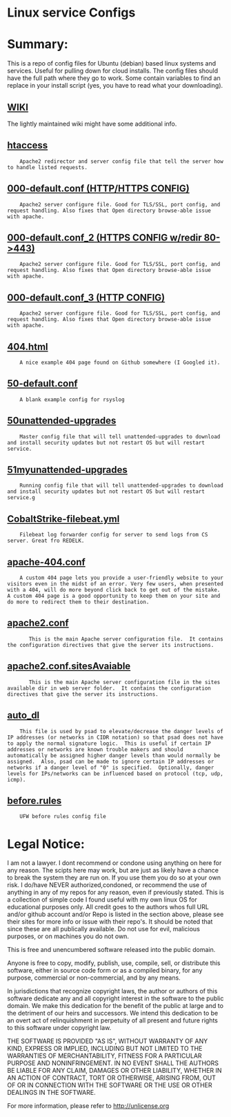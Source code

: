 # Linux service Configs
# Summary:
This is a repo of config files for Ubuntu (debian) based linux systems and services. Useful for pulling down for cloud installs. 
The config files should have the full path where they go to work. Some contain variables to find an replace in your install script (yes, you have to read what your downloading).

## [WIKI](https://github.com/lunarobliq/LinuxConfigs/wiki)
The lightly maintained wiki might have some additional info.

## [htaccess](https://github.com/lunarobliq/LinuxConfigs/blob/master/.htaccess)
        Apache2 redirector and server config file that tell the server how to handle listed requests.

## [000-default.conf (HTTP/HTTPS CONFIG)](https://github.com/lunarobliq/LinuxConfigs/blob/master/000-default.conf)
        Apache2 server configure file. Good for TLS/SSL, port config, and request handling. Also fixes that Open directory browse-able issue with apache.

## [000-default.conf_2 (HTTPS CONFIG w/redir 80->443)](https://github.com/lunarobliq/LinuxConfigs/blob/master/000-default.conf_2)
        Apache2 server configure file. Good for TLS/SSL, port config, and request handling. Also fixes that Open directory browse-able issue with apache.
        
 ## [000-default.conf_3 (HTTP CONFIG)](https://github.com/lunarobliq/LinuxConfigs/blob/master/000-default.conf_3)
        Apache2 server configure file. Good for TLS/SSL, port config, and request handling. Also fixes that Open directory browse-able issue with apache.       
     
 ## [404.html](https://github.com/lunarobliq/LinuxConfigs/blob/master/404.html)
        A nice example 404 page found on Github somewhere (I Googled it). 
        
  ## [50-default.conf](https://github.com/lunarobliq/LinuxConfigs/blob/master/50-default.conf)
        A blank example config for rsyslog
        
  ## [50unattended-upgrades ](https://github.com/lunarobliq/LinuxConfigs/blob/master/50unattended-upgrades)
        Master config file that will tell unattended-upgrades to download and install security updates but not restart OS but will restart service.

  ## [51myunattended-upgrades](https://github.com/lunarobliq/LinuxConfigs/blob/master/51myunattended-upgrades)
        Running config file that will tell unattended-upgrades to download and install security updates but not restart OS but will restart service.g

  ## [CobaltStrike-filebeat.yml](https://github.com/lunarobliq/LinuxConfigs/blob/master/CobaltStrike-filebeat.yml)
        Filebeat log forwarder config for server to send logs from CS server. Great fro REDELK.

  ## [apache-404.conf](https://github.com/lunarobliq/LinuxConfigs/blob/master/apache-404.conf)
        A custom 404 page lets you provide a user-friendly website to your visitors even in the midst of an error. Very few users, when presented with a 404, will do more beyond click back to get out of the mistake. A custom 404 page is a good opportunity to keep them on your site and do more to redirect them to their destination.
        
  ## [apache2.conf](https://github.com/lunarobliq/LinuxConfigs/blob/master/apache2.conf)
           This is the main Apache server configuration file.  It contains the configuration directives that give the server its instructions.
           
  ## [apache2.conf.sitesAvaiable](https://github.com/lunarobliq/LinuxConfigs/blob/master/apache2.conf.sitesAvaiable)
           This is the main Apache server configuration file in the sites available dir in web server folder.  It contains the configuration directives that give the server its instructions.
 
   ## [auto_dl](https://github.com/lunarobliq/LinuxConfigs/blob/master/auto_dl)
        This file is used by psad to elevate/decrease the danger levels of IP addresses (or networks in CIDR notation) so that psad does not have to apply the normal signature logic.  This is useful if certain IP addresses or networks are known trouble makers and should automatically be assigned higher danger levels than would normally be assigned.  Also, psad can be made to ignore certain IP addresses or networks if a danger level of "0" is specified.  Optionally, danger levels for IPs/networks can be influenced based on protocol (tcp, udp, icmp).
 
   ## [before.rules](https://github.com/lunarobliq/LinuxConfigs/blob/master/before.rules)
        UFW before rules config file
 
# Legal Notice:

I am not a lawyer.
I dont recommend or condone using anything on here for any reason. The scipts here may work, but are just as likely have a chance to break the system they are run on. If you use them you do so at your own risk. I do/have NEVER authorized,condoned, or recommend the use of anything in any of my repos for any reason, even if previously stated. This is a collection of simple code I found useful with my own linux OS for educational purposes only. All credit goes to the authors whos full URL and/or github account and/or Repo is listed in the section above, please see their sites for more info or issue with their repo's. It should be noted that since these are all publically available. Do not use for evil, malicious purposes, or on machines you do not own.

This is free and unencumbered software released into the public domain.

Anyone is free to copy, modify, publish, use, compile, sell, or
distribute this software, either in source code form or as a compiled
binary, for any purpose, commercial or non-commercial, and by any
means.

In jurisdictions that recognize copyright laws, the author or authors
of this software dedicate any and all copyright interest in the
software to the public domain. We make this dedication for the benefit
of the public at large and to the detriment of our heirs and
successors. We intend this dedication to be an overt act of
relinquishment in perpetuity of all present and future rights to this
software under copyright law.

THE SOFTWARE IS PROVIDED "AS IS", WITHOUT WARRANTY OF ANY KIND,
EXPRESS OR IMPLIED, INCLUDING BUT NOT LIMITED TO THE WARRANTIES OF
MERCHANTABILITY, FITNESS FOR A PARTICULAR PURPOSE AND NONINFRINGEMENT.
IN NO EVENT SHALL THE AUTHORS BE LIABLE FOR ANY CLAIM, DAMAGES OR
OTHER LIABILITY, WHETHER IN AN ACTION OF CONTRACT, TORT OR OTHERWISE,
ARISING FROM, OUT OF OR IN CONNECTION WITH THE SOFTWARE OR THE USE OR
OTHER DEALINGS IN THE SOFTWARE.

For more information, please refer to <http://unlicense.org>
